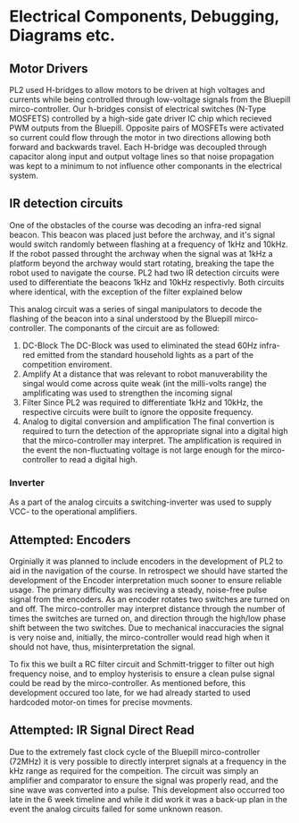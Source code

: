 Electrical Components, Debugging, Diagrams etc.
=== 

## Motor Drivers

PL2 used H-bridges to allow motors to be driven at high voltages and currents while being controlled through low-voltage signals from the Bluepill mirco-controller. Our h-bridges consist of electrical switches (N-Type MOSFETS) controlled by a high-side gate driver IC chip which recieved PWM outputs from the Bluepill. Opposite pairs of MOSFETs were activated so current could flow through the motor in two directions allowing both forward and backwards travel. Each H-bridge was decoupled through capacitor along input and output voltage lines so that noise propagation was kept to a minimum to not influence other componants in the electrical system.

## IR detection circuits

One of the obstacles of the course was decoding an infra-red signal beacon. This beacon was placed just before the archway, and it's signal would switch randomly between flashing at a frequency of 1kHz and 10kHz. If the robot passed throught the archway when the signal was at 1kHz a platform beyond the archway would start rotating, breaking the tape the robot used to navigate the course. PL2 had two IR detection circuits were used to differentiate the beacons 1kHz and 10kHz respectivly. Both circuits where identical, with the exception of the filter explained below

This analog circuit was a series of singal manipulators to decode the flashing of the beacon into a sinal understood by the Bluepill mirco-controller. The componants of the circuit are as followed:
1. DC-Block
      The DC-Block was used to eliminated the stead 60Hz infra-red emitted from the standard household lights as a part of the competition enviroment.
2. Amplify
      At a distance that was relevant to robot manuverability the singal would come across quite weak (int the milli-volts range) the amplificating was used to strengthen the incoming signal
3. Filter
      Since PL2 was required to differentiate 1kHz and 10kHz, the respective circuits were built to ignore the opposite frequency. 
4. Analog to digital conversion and amplification
      The final convertion is required to turn the detection of the appropriate signal into a digital high that the mirco-controller may interpret. The amplification is required in the event the non-fluctuating voltage is not large enough for the mirco-controller to read a digital high.
      
### Inverter
As a part of the analog circuits a switching-inverter was used to supply VCC- to the operational amplifiers.

## Attempted: Encoders

Orginially it was planned to include encoders in the development of PL2 to aid in the navigation of the course. In retrospect we should have started the development of the Encoder interpretation much sooner to ensure reliable usage. The primary difficulty was recieving a steady, noise-free pulse signal from the encoders. As an encoder rotates two switches are turned on and off. The mirco-controller may interpret distance through the number of times the switches are turned on, and direction through the high/low phase shift between the two switches. Due to mechanical inaccuracies the signal is very noise and, initially, the mirco-controller would read high when it should not have, thus, misinterpretation the signal. 

To fix this we built a RC filter circuit and Schmitt-trigger to filter out high frequency noise, and to employ hysterisis to ensure a clean pulse signal could be read by the mirco-controller. As mentioned before, this development occured too late, for we had already started to used hardcoded motor-on times for precise movments. 

## Attempted: IR Signal Direct Read

Due to the extremely fast clock cycle of the Bluepill mirco-controller (72MHz) it is very possible to directly interpret signals at a frequency in the kHz range as required for the compeition. The circuit was simply an amplifier and comparator to ensure the signal was properly read, and the sine wave was converted into a pulse. This development also occurred too late in the 6 week timeline and while it did work it was a back-up plan in the event the analog circuits failed for some unknown reason.

